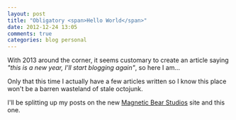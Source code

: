 ```yaml
---
layout: post
title: "Obligatory <span>Hello World</span>"
date: 2012-12-24 13:05
comments: true
categories: blog personal
---
```

With 2013 around the corner, it seems customary to create an article saying *"this is a new year, I'll start blogging again"*, so here I am...

Only that this time I actually have a few articles written so I know this place won't be a barren wasteland of stale octojunk.

I'll be splitting up my posts on the new [Magnetic Bear Studios](http://magneticbear.com) site and this one.